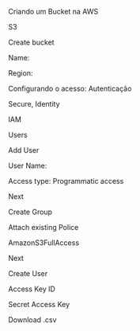 Criando um Bucket na AWS

S3 

Create bucket

Name: 

Region: 

Configurando o acesso: Autenticação

Secure, Identity

IAM

Users

Add User

User Name:

Access type: Programmatic access

Next

Create Group

Attach existing Police

AmazonS3FullAccess

Next

Create User

Access Key ID

Secret Access Key

Download .csv


